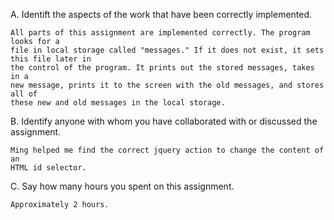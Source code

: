 A. Identift the aspects of the work that have been correctly implemented.

	All parts of this assignment are implemented correctly. The program looks for a 
	file in local storage called "messages." If it does not exist, it sets this file later in 
	the control of the program. It prints out the stored messages, takes in a
	new message, prints it to the screen with the old messages, and stores all of
	these new and old messages in the local storage.

B. Identify anyone with whom you have collaborated with or discussed the assignment.

	Ming helped me find the correct jquery action to change the content of an 
	HTML id selector.

C. Say how many hours you spent on this assignment.

	Approximately 2 hours.  
